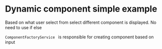 # Dynamic component simple example

Based on what user select from select different component is displayed.
No need to use if else

```ComponentFactoryService ``` is responsible for creating component based on input
